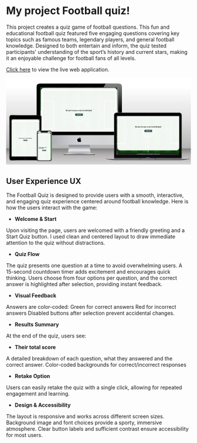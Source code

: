 # My project Football quiz!

This project creates a quiz game of football questions. This fun and educational football quiz featured five engaging questions covering key topics such as famous teams, legendary players, and general football knowledge.
Designed to both entertain and inform, the quiz tested participants' understanding of the sport’s history and current stars, making it an enjoyable challenge for football fans of all levels.

[Click here](https://parre87.github.io/projekt2/) to view the live web application.

![Responsive Mockup](https://github.com/Parre87/projekt2/blob/main/assets/images/mockupprojekt2.png)

## User Experience UX

The Football Quiz is designed to provide users with a smooth, interactive, and engaging quiz experience centered around football knowledge. Here is how the users interact with the game:

- __Welcome & Start__

Upon visiting the page, users are welcomed with a friendly greeting and a Start Quiz button.
I used clean and centered layout to draw immediate attention to the quiz without distractions.

- __Quiz Flow__

The quiz presents one question at a time to avoid overwhelming users.
A 15-second countdown timer adds excitement and encourages quick thinking.
Users choose from four options per question, and the correct answer is highlighted after selection, providing instant feedback.

- __Visual Feedback__

Answers are color-coded:
Green for correct answers
Red for incorrect answers
Disabled buttons after selection prevent accidental changes.

- __Results Summary__

At the end of the quiz, users see:

- __Their total score__

A detailed breakdown of each question, what they answered and the correct answer.
Color-coded backgrounds for correct/incorrect responses

- __Retake Option__

Users can easily retake the quiz with a single click, allowing for repeated engagement and learning.

- __Design & Accessibility__

The layout is responsive and works across different screen sizes.
Background image and font choices provide a sporty, immersive atmosphere.
Clear button labels and sufficient contrast ensure accessibility for most users.

